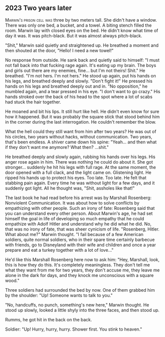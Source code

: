 
## **2023** Two years later

<span style="font-variant:small-caps;">Marwin's prison cell was</span> three by two meters tall.
She didn't have a window.
There was only one bed, a bucket, and a towel.
A biting stench filled the room.
Marwin lay with closed eyes on the bed.
He didn't know what time of day it was.
It was pitch-black.
But it was almost always pitch-black.

"Shit," Marwin said quietly and straightened up.
He breathed a moment and then shouted at the door, "Hello! I need a new towel!"

No response from outside.
He sank back and quietly said to himself: "I must not fall back into that fucking rage again.
It's eating up my brain.
The boys and girls out there are my enemies, fine... but I'm not theirs! Shit." He breathed.
"I'm not hers.
I'm not hers." He stood up again, put his hands on his legs, and breathed deeply and slowly.
"Don't fight it!" He pressed his hands on his legs and breathed deeply out and in.
"No opposition," he mumbled again, and a tear pressed in his eye.
"I don't want to go crazy." His hands stroked over the back of his head to the spot where a lot of scabs had stuck the hair together.

He moaned and bit his lips.
It still hurt like hell.
He didn't even know for sure how it happened.
But it was probably the square stick that stood behind him in the corner during the last interrogation.
He couldn't remember the blow.

What the hell could they still want from him after two years? He was out of his circles, two years without hacks, without communication.
Two years, that's been endless. A shiver came down his spine: "Yeah... and then what if they don't want me anymore?
What then? ...shit."

He breathed deeply and slowly again, rubbing his hands over his legs.
His anger rose again in him.
There was nothing he could do about it.
She got stronger... suddenly he hit his legs with full rage.
At the same moment, the door opened with a full clack, and the light came on.
Glistening light.
He ripped his hands up to protect his eyes.
Too late. Too late.
He felt that stabbing pain again.
Every time he was without light for a few days, and it suddenly got light.
All he thought was, "Shit, assholes like that!"

The last book he had read before his arrest was by Marshall Rosenberg: Nonviolent Communication.
It was about how to solve conflicts by empathizing with other people.
Such an irony of fate: Rosenberg said that you can understand every other person.
About Marwin's age, he had set himself the goal in life of developing so much empathy that he could empathize with Adolf Hitler and understand why he did what he did.
No, that was no irony of fate, that was sheer cynicism of life.
"Rosenberg, Hitler.
What about me?" Marwin thought.
"I fail because of a few American soldiers, quite normal soldiers, who in their spare time certainly barbecue with friends, go to Disneyland with their wife and children and once a year prepare and eat a turkey together with a lot of love..."

He'd like this Marshall Rosenberg here now to ask him: "Hey, Marshall, look, this is how they do this.
It's completely meaningless.
They don't tell me what they want from me for two years, they don't accuse me, they leave me alone in the dark for days, and they knock me unconscious with a square wood."

Three soldiers had surrounded the bed by now.
One of them grabbed him by the shoulder: "Up! Someone wants to talk to you."

"No, handcuffs, no punch, something's new here," Marwin thought.
He stood up slowly, looked a little shyly into the three faces, and then stood up.

Rumms, he got hit in the back on the back.

Soldier: "Up! Hurry, hurry, hurry.
Shower first.
You stink to heaven."

